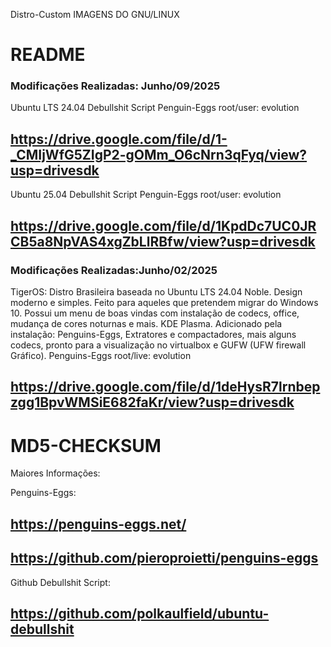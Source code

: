  Distro-Custom
IMAGENS DO GNU/LINUX
# README

### Modificações Realizadas: Junho/09/2025
Ubuntu LTS 24.04 Debullshit Script
Penguin-Eggs root/user: evolution

## https://drive.google.com/file/d/1-_CMIjWfG5ZIgP2-gOMm_O6cNrn3qFyq/view?usp=drivesdk

Ubuntu 25.04 Debullshit Script 
Penguin-Eggs root/user: evolution

## https://drive.google.com/file/d/1KpdDc7UC0JRCB5a8NpVAS4xgZbLlRBfw/view?usp=drivesdk

### Modificações Realizadas:Junho/02/2025
TigerOS: Distro Brasileira baseada no Ubuntu LTS 24.04 Noble. Design moderno e simples. Feito para aqueles que pretendem migrar do Windows 10. Possui um menu de boas vindas com instalação de codecs, office, mudança de cores noturnas e mais.
KDE Plasma.
Adicionado pela instalação:
Penguins-Eggs, Extratores e compactadores, mais alguns codecs, pronto para a visualização no virtualbox e GUFW (UFW firewall Gráfico).
Penguins-Eggs root/live: evolution 
  
## https://drive.google.com/file/d/1deHysR7lrnbepzgg1BpvWMSiE682faKr/view?usp=drivesdk


# MD5-CHECKSUM

Maiores Informações:

Penguins-Eggs:
## https://penguins-eggs.net/
## https://github.com/pieroproietti/penguins-eggs

Github Debullshit Script:
## https://github.com/polkaulfield/ubuntu-debullshit